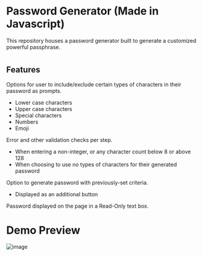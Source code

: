 # Password Generator (Made in Javascript)

This repository houses a password generator built to generate a customized powerful passphrase.

#

## Features

Options for user to include/exclude certain types of characters in their password as prompts.

- Lower case characters
- Upper case characters
- Special characters
- Numbers
- Emoji

Error and other validation checks per step.

- When entering a non-integer, or any character count below 8 or above 128
- When choosing to use no types of characters for their generated password

Option to generate password with previously-set criteria.

- Displayed as an additional button

Password displayed on the page in a Read-Only text box.

# Demo Preview
![image](https://raw.githubusercontent.com/tongjac/Password_Generator/main/Assets/PassGen_Demo.png)
